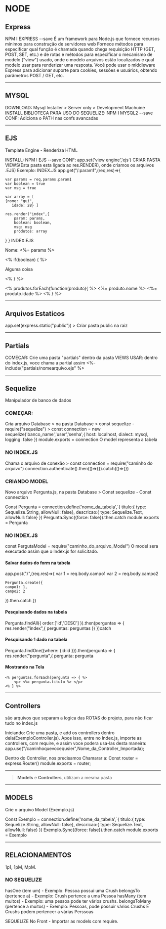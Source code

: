 # NODE

## Express

NPM I EXPRESS --save
É um framework para Node.js que fornece recursos mínimos para construção de servidores web
Fornece métodos para especificar qual função é chamada quando chega requisição HTTP (GET, POST, SET, etc.) e de rotas e métodos para especificar o mecanismo de modelo ("view") usado, onde o modelo arquivos estão localizados e qual modelo usar para renderizar uma resposta. Você pode usar o middleware Express para adicionar suporte para cookies, sessões e usuários, obtendo parâmetros POST / GET, etc.

------------------------------------------------------------------------------------------------------------------------
## MYSQL

DOWNLOAD: Mysql Installer > Server only > Development Machuine
INSTALL BIBLIOTECA PARA USO DO SEQUELIZE: NPM I MYSQL2 --save
CONF: Adiciona o PATH nas confs avancadas

------------------------------------------------------------------------------------------------------------------------
## EJS 
Template Engine - Renderiza HTML 

INSTALL: NPM I EJS --save
CONF: app.set('view  engine','ejs')
CRIAR PASTA VIEWS(Esta pasta esta ligada ao res.RENDER), onde criamos os arquivos .EJS)
Exemplo: 
INDEX.JS
app.get("/:param1",(req,res)=>{

	var params = req.params.param1
	var boolean = true
	var msg = true

	var array = [
	{nome: "gui",
       idade: 28} ]

	res.render("index",{
		param: params,
		boolean: boolean,
		msg: msg
		produtos: array
}
}
INDEX.EJS
<p>Nome: <%= params %></p>

<% if(boolean) { %>
	<p> Alguma coisa</p>
<% } %>

<% produtos.forEach(function(produto){ %>
	<%= produto.nome %>
	<%= produto.idade %>
<% } %>

------------------------------------------------------------------------------------------------------------------------
## Arquivos Estaticos 

app.set(express.static("public")) > Criar pasta public na raiz

------------------------------------------------------------------------------------------------------------------------
## Partials

COMEÇAR: Crie uma pasta "partials" dentro da pasta VIEWS 
USAR: dentro do index.js, voce chama a partial assim <%- include("partials/nomearquivo.ejs" %>

------------------------------------------------------------------------------------------------------------------------
## Sequelize

Manipulador de banco de dados

### COMEÇAR: 
Cria arquivo Database > na pasta Database > const sequelize - require("sequelize") > const connection = new sequelize('banco_name','user','senha',{
	host: localhost,
	dialect: mysql,
	logging: false
})
module.exports = connection
O model representa a tabela

### NO INDEX.JS 
Chama o arquivo de conexão > const connection = require("caminho do arquivo")
							connection.authenticate().then(()=>{}).catch(()=>{})


### CRIANDO MODEL
Novo arquivo Pergunta.js, na pasta Database > Const sequelize - Const connection

Const Pergunta = connection.define('nome_da_tabela',`{
	titulo:{
		type: Sequelize.String,
		allowNull: false},
	descricao:{
		type: Sequelize.Text,
		allowNull: false}
})
Pergunta.Sync({force: false}).then.catch
module.exports = Pergunta

### NO INDEX.JS
	
const PergutaModel = require("caminho_do_arquivo_Model")
O model sera executado assim que o Index.js for solicitado.

#### Salvar dados do form na tabela
app.post("/",(req.res)=>{
	var 1 = req.body.campo1
	var 2 = req.body.campo2
	
	Pergunta.create({
	campo1: 1,
	campo2: 2
}).then.catch
})

#### Pesquisando dados na tabela
Pergunta.findAll({ order:['id','DESC'] }).then(perguntas => {
	res.render("index",{
	perguntas: perguntas
})
})catch

#### Pesquisando 1 dado na tabela
Pergunta.findOne({where: {id:id }}).then(pergunta => {
	res.render("pergunta",{
	pergunta: pergunta

#### Mostrando na Tela
	<% perguntas.forEach(pergunta => { %>
		<p> <%= pergunta.titulo %> </p>
	<% } %>

------------------------------------------------------------------------------------------------------------
## Controllers 

são arquivos que separam a logica das ROTAS do projeto, para não ficar tudo no index.js

Iniciando: Crie uma pasta, e add os controllers dentro dela(ExemploController.js). Apos isso, entre no Index.js, importe as controllers,
com require, e assim voce podera usa-las desta maneira:
app.use("/caminhoquevocequsier",Nome_da_Controller_Importada);

Dentro do Controller, nos precisamos Chamarar a:
Const router = express.Router()
module.exports = router;


---------------------------------------------------------------------------------------------------------------

> **Models** e **Controllers**, utilizam a mesma pasta

---------------------------------------------------------------------------------------------------------------

## MODELS 
Crie o arquivo Model (Exemplo.js)

Const Exemplo = connection.define('nome_da_tabela',`{
	titulo:{
		type: Sequelize.String,
		allowNull: false},
	descricao:{
		type: Sequelize.Text,
		allowNull: false}
})
Exemplo.Sync({force: false}).then.catch
module.exports = Exemplo


--------------------------------------------------------------------------------------------------------------------

## RELACIONAMENTOS 
1p1, 1pM, MpM.
		
### NO SEQUELIZE
hasOne (tem um) - Exemplo: Pessoa possui uma Crush
belongsTo (pertence a) - Exemplo: Crush pertence a uma Pessoa
hasMany (tem muitos) - Exemplo: uma pessoa pode ter vários crushs.
belongsToMany (pertence a muitos) - Exemplo: Pessoas, pode possuir vários Crushs E Crushs podem pertencer a várias Perssoas

SEQUELIZE No Front - Importar as models com require.
